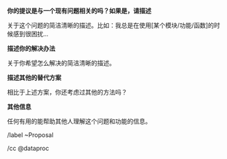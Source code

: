 **你的提议是与一个现有问题相关的吗？如果是，请描述**

关于这个问题的简洁清晰的描述。比如：我总是在使用[某个模块/功能/函数]的时候感到很困扰...


**描述你的解决办法**

关于你希望怎么解决的简洁清晰的描述。

**描述其他的替代方案**

相比于上述方案，你还考虑过其他的方法吗？

**其他信息**

任何有用的能帮助其他人理解这个问题和功能的信息。


/label ~Proposal

/cc @dataproc
